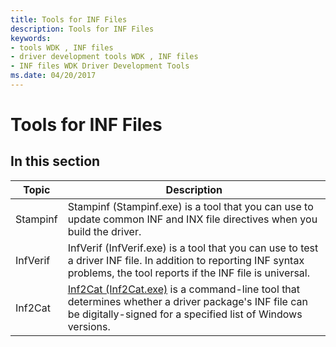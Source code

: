 ```yaml
---
title: Tools for INF Files
description: Tools for INF Files
keywords:
- tools WDK , INF files
- driver development tools WDK , INF files
- INF files WDK Driver Development Tools
ms.date: 04/20/2017
---
```


# Tools for INF Files


## <span id="ddk_tools_for_inf_files_tools"></span><span id="DDK_TOOLS_FOR_INF_FILES_TOOLS"></span>


## In this section


| Topic    | Description                                                                                                                                                                |
|----------|----------------------------------------------------------------------------------------------------------------------------------------------------------------------------|
| Stampinf | Stampinf (Stampinf.exe) is a tool that you can use to update common INF and INX file directives when you build the driver.                                                 |
| InfVerif | InfVerif (InfVerif.exe) is a tool that you can use to test a driver INF file. In addition to reporting INF syntax problems, the tool reports if the INF file is universal. |
| Inf2Cat| [Inf2Cat (Inf2Cat.exe)](/windows-hardware/drivers/devtest/inf2cat) is a command-line tool that determines whether a driver package's INF file can be digitally-signed for a specified list of Windows versions.|
